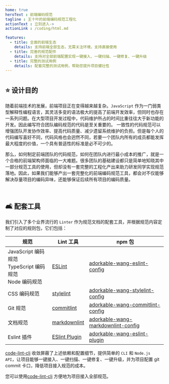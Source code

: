 ```yaml
---
home: true
heroText : 前端编码规范
tagline : 王十叶的前端编码规范工程化
actionText : 立刻进入->
actionLink : /coding/html.md

features:
  - title: 全面的前端生态
    details: 支持前端全部生态，无需关注环境，支持直接使用
  - title: 完善的规范配件
    details: 支持对全部前端配置实现一键接入、一键扫描、一键修复、一键升级
  - title: 完整的测试用例
    details: 配套完整的测试用例，帮助您提升项目健壮性
---
```

#

## :star: 设计目的

随着前端技术的发展，前端项目正在变得越来越复杂。`JavaScript` 作为一门弱类型解释性编程语言，其灵活多变的语法极大的提高了前端开发效率，但同时也存在一系列问题。在大型项目开发过程中，代码维护所占的时间比重往往大于新功能的开发。因此编写符合团队编码规范的代码是至关重要的。 一致性的代码规范可以增强团队开发协作效率、提高代码质量、减少遗留系统维护的负担。但是每个人的代码编写喜好不同，代码风格也会迥然不同，若要一个团队内所有的成员都能发挥最大程度的价值，一个具有普适性的标准是必不可少的。

那么，如何制定前端团队的代码规范，如何在团队内进行最小成本的推广，就是一个合格的前端架构师面临的一大难题。很多团队的基础建设都只是简单地知晓其中一部分规范工具的使用，但却没有一套完整的工程化产出来助力研发同学实现规范落地。因此，如果我们能够产出一套完整化的前端编码规范工具，都会对不仅能够解决存量项目的编码异味，还能够保证后续所有项目的编码质量。

</br>

## :couch_and_lamp: 配套工具

我们引入了多个业界流行的 `Linter` 作为规范文档的配套工具，并根据规范内容定制了对应的规则包，它们包括：

| 规范                                                              | Lint 工具                                                      | npm 包                                                                                 |
| ----------------------------------------------------------------- | -------------------------------------------------------------- | -------------------------------------------------------------------------------------- |
| JavaScript 编码规范 <br/> TypeScript 编码规范 <br/> Node 编码规范 | [ESLint](https://eslint.org/)                                  | [adorkable-wang-eslint-config](https://www.npmjs.com/package/adorkable-wang-eslint-config)             |
| CSS 编码规范                                                      | [stylelint](https://stylelint.io/)                             | [adorkable-wang-stylelint-config](https://www.npmjs.com/package/adorkable-wang-stylelint-config)       |
| Git 规范                                                          | [commitlint](https://commitlint.js.org/#/)                     | [adorkable-wang-commitlint-config](https://www.npmjs.com/package/adorkable-wang-commitlint-config)     |
| 文档规范                                                          | [markdownlint](https://github.com/DavidAnson/markdownlint)     | [adorkable-wang-markdownlint-config](https://www.npmjs.com/package/adorkable-wang-markdownlint-config) |
| Eslint 插件                                                       | [ESlint Plugin](https://eslint.org/docs/latest/extend/plugins) | [adorkable-wang-eslint-plugin](https://www.npmjs.com/package/adorkable-wang-eslint-plugin)             |

[code-lint-cli](https://www.npmjs.com/package/code-lint-cli) 收敛屏蔽了上述依赖和配置细节，提供简单的 `CLI` 和 `Node.js API`，让项目能够一键接入、一键扫描、一键修复、一键升级，并为项目配置 git commit 卡口，降低项目接入规范的成本。

您可以使用[code-lint-cli](https://www.npmjs.com/package/code-lint-cli) 方便地为项目接入全部规范。

</br>
